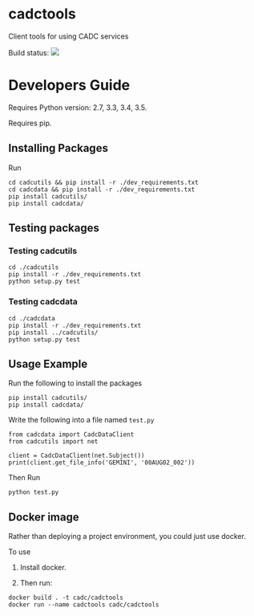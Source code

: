 # cadctools
Client tools for using CADC services

Build status:
<a href="https://travis-ci.org/opencadc/cadctools"><img src="https://travis-ci.org/opencadc/cadctools.svg?branch=master" /></a>

# Developers Guide

Requires Python version: 2.7, 3.3, 3.4, 3.5.

Requires pip.


## Installing Packages

Run 
```
cd cadcutils && pip install -r ./dev_requirements.txt
cd cadcdata && pip install -r ./dev_requirements.txt
pip install cadcutils/
pip install cadcdata/
```

## Testing packages

### Testing cadcutils

```
cd ./cadcutils
pip install -r ./dev_requirements.txt
python setup.py test
```

### Testing cadcdata

```
cd ./cadcdata
pip install -r ./dev_requirements.txt
pip install ../cadcutils/
python setup.py test
```

## Usage Example

Run the following to install the packages 
```
pip install cadcutils/
pip install cadcdata/
```

Write the following into a file named `test.py`
```
from cadcdata import CadcDataClient
from cadcutils import net

client = CadcDataClient(net.Subject())
print(client.get_file_info('GEMINI', '00AUG02_002'))
```

Then Run
```
python test.py
```

## Docker image

Rather than deploying a project environment, you could just use docker. 

To use

1. Install docker. 

2. Then run: 
```
docker build . -t cadc/cadctools
docker run --name cadctools cadc/cadctools 
```

